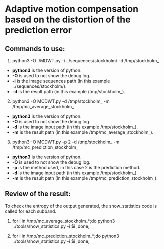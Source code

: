 #  Adaptive motion compensation based on the distortion of the prediction error

## Commands to use:

1. python3 -O ./MDWT.py -i ../sequences/stockholm/ -d /tmp/stockholm_  

* **python3** is the version of python.
* **-O** is used to not show the debug log.
* **-i** is the image sequences path (in this example ../sequences/stockholm/).
* **-d** is the result path (in this example /tmp/stockholm_).

2. python3 -O MCDWT.py -d /tmp/stockholm_ -m /tmp/mc_average_stockholm_

* **python3** is the version of python.
* **-O** is used to not show the debug log.
* **-d** is the image input path (in this example /tmp/stockholm_).
* **-m** is the result path (in this example /tmp/mc_average_stockholm_).

3. python3 -O MCDWT.py -p 2 -d /tmp/stockholm_ -m /tmp/mc_prediction_stockholm_

* **python3** is the version of python.
* **-O** is used to not show the debug log.
* **-p** is the method used, in this case 2 is the prediction method.
* **-d** is the image input path (in this example /tmp/stockholm_).
* **-m** is the result path (in this example /tmp/mc_prediction_stockholm_).

## Review of the result:

To check the entropy of the output generated, the show_statistics code is called for each subband.

1. for i in /tmp/mc_average_stockholm_*;do python3 ../tools/show_statistics.py  -i $i ;done; 

2. for i in /tmp/mc_prediction_stockholm_*;do python3 ../tools/show_statistics.py  -i $i ;done; 



